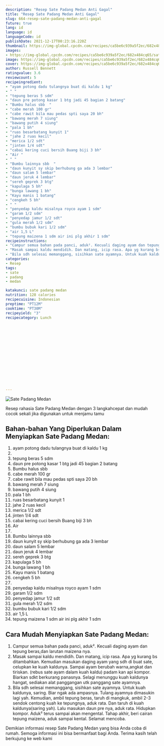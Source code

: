 ```yaml
---
description: "Resep Sate Padang Medan Anti Gagal"
title: "Resep Sate Padang Medan Anti Gagal"
slug: 664-resep-sate-padang-medan-anti-gagal
future: true
lang: id
language: id
languageCode: id
publishDate: 2021-12-17T00:23:16.220Z 
thumbnail: https://img-global.cpcdn.com/recipes/ca5be6c939a5f2ec/682x484cq65/sate-padang-medan-foto-resep-utama.png
images:
- https://img-global.cpcdn.com/recipes/ca5be6c939a5f2ec/682x484cq65/sate-padang-medan-foto-resep-utama.png
image: https://img-global.cpcdn.com/recipes/ca5be6c939a5f2ec/682x484cq65/sate-padang-medan-foto-resep-utama.png
cover: https://img-global.cpcdn.com/recipes/ca5be6c939a5f2ec/682x484cq65/sate-padang-medan-foto-resep-utama.png
author: Russell Bennett
ratingvalue: 3.6
reviewcount: 5
recipeingredient:
- "ayam potong dadu tulangnya buat di kaldu 1 kg"
- " "
- "tepung beras 5 sdm"
- "daun pre potong kasar 1 btg jadi 45 bagian 2 batang"
- "Bumbu halus sbb  "
- "cabe merah 100 gr"
- "cabe rawit bila mau pedas spti saya 20 bh"
- "bawang merah 7 siung"
- "bawang putih 4 siung"
- "pala 1 bh"
- "ruas besarbatang kunyit 1"
- "jahe 2 ruas kecil"
- "merica 1/2 sdt"
- "jinten 1/4 sdt"
- "cabai kering cuci bersih Buang biji 3 bh"
- "Air "
- " "
- "Bumbu lainnya sbb  "
- "daun kunyit sy skip berhubung ga ada 3 lembar"
- "daun salam 5 lembar"
- "daun jeruk 4 lembar"
- "sereh geprek 3 btg"
- "kapulaga 5 bh"
- "bunga lawang 1 bh"
- "Kayu manis 1 batang"
- "cengkeh 5 bh"
- " "
- "penyedap kaldu misalnya royco ayam 1 sdm"
- "garam 1/2 sdm"
- "penyedap jamur 1/2 sdt"
- "gula merah 1/2 sdm"
- "bumbu bubuk kari 1/2 sdm"
- "air 1,5 L"
- "tepung maizena 1 sdm air ini plg akhir 1 sdm"
recipeinstructions:
- "Campur semua bahan pada panci, aduk². Kecuali daging ayam dan tepung beras,dan larutan maizena nya."
- "Masak sampai kaldu mendidih. Dan matang, icip rasa. Apa yg kurang bs ditambahkan. Kemudian masukan daging ayam yang sdh di buat sate, celupkan ke kuah kaldunya. Sampai ayam berubah warna,angkat dan tiriskan. (rebus sate ayam dalam kuah kaldu) padam kan api kompor. Biarkan sdkt berkurang panasnya. Selagi menunggu kuah kaldunya hangat, sediakan alat panggangan utk panggang sate ayamnya."
- "Bila sdh selesai memanggang, sisihkan sate ayamnya. Untuk kuah kaldunya, saring. Biar ngak ada ampasnya. Tulang ayamnya dimasukin lagi yah. Kemudian, ambil tepung beras, taruh di mangkuk, ambil 2-3 sendok centong kuah ke tepungnya, aduk rata. Dan taruh di kuah kaldunya(saring yah). Lalu masukan daun pre nya, aduk rata. Hidupkan kompor. Aduk² terus sampai akan mengental. Tahap akhir, beri cairan tepung maizena, aduk sampai kental. Selamat mencoba."
categories:
- Resep
tags:
- sate
- padang
- medan

katakunci: sate padang medan 
nutrition: 128 calories
recipecuisine: Indonesian
preptime: "PT12M"
cooktime: "PT30M"
recipeyield: "3"
recipecategory: Lunch


     
    
    
    
    
    
    
    
    
    
    
      
    
---
```



![Sate Padang Medan](https://img-global.cpcdn.com/recipes/ca5be6c939a5f2ec/682x484cq65/sate-padang-medan-foto-resep-utama.png)

Resep rahasia Sate Padang Medan    dengan 3 langkahcepat dan mudah cocok sekali jika digunakan untuk menjamu tamu

<!--inarticleads1-->

## Bahan-bahan Yang Diperlukan Dalam Menyiapkan Sate Padang Medan:

1. ayam potong dadu tulangnya buat di kaldu 1 kg
1.  
1. tepung beras 5 sdm
1. daun pre potong kasar 1 btg jadi 45 bagian 2 batang
1. Bumbu halus sbb  
1. cabe merah 100 gr
1. cabe rawit bila mau pedas spti saya 20 bh
1. bawang merah 7 siung
1. bawang putih 4 siung
1. pala 1 bh
1. ruas besarbatang kunyit 1
1. jahe 2 ruas kecil
1. merica 1/2 sdt
1. jinten 1/4 sdt
1. cabai kering cuci bersih Buang biji 3 bh
1. Air 
1.  
1. Bumbu lainnya sbb  
1. daun kunyit sy skip berhubung ga ada 3 lembar
1. daun salam 5 lembar
1. daun jeruk 4 lembar
1. sereh geprek 3 btg
1. kapulaga 5 bh
1. bunga lawang 1 bh
1. Kayu manis 1 batang
1. cengkeh 5 bh
1.  
1. penyedap kaldu misalnya royco ayam 1 sdm
1. garam 1/2 sdm
1. penyedap jamur 1/2 sdt
1. gula merah 1/2 sdm
1. bumbu bubuk kari 1/2 sdm
1. air 1,5 L
1. tepung maizena 1 sdm air ini plg akhir 1 sdm



<!--inarticleads2-->

## Cara Mudah Menyiapkan Sate Padang Medan:

1. Campur semua bahan pada panci, aduk². Kecuali daging ayam dan tepung beras,dan larutan maizena nya.
1. Masak sampai kaldu mendidih. Dan matang, icip rasa. Apa yg kurang bs ditambahkan. Kemudian masukan daging ayam yang sdh di buat sate, celupkan ke kuah kaldunya. Sampai ayam berubah warna,angkat dan tiriskan. (rebus sate ayam dalam kuah kaldu) padam kan api kompor. Biarkan sdkt berkurang panasnya. Selagi menunggu kuah kaldunya hangat, sediakan alat panggangan utk panggang sate ayamnya.
1. Bila sdh selesai memanggang, sisihkan sate ayamnya. Untuk kuah kaldunya, saring. Biar ngak ada ampasnya. Tulang ayamnya dimasukin lagi yah. Kemudian, ambil tepung beras, taruh di mangkuk, ambil 2-3 sendok centong kuah ke tepungnya, aduk rata. Dan taruh di kuah kaldunya(saring yah). Lalu masukan daun pre nya, aduk rata. Hidupkan kompor. Aduk² terus sampai akan mengental. Tahap akhir, beri cairan tepung maizena, aduk sampai kental. Selamat mencoba.




Demikian informasi  resep Sate Padang Medan   yang bisa Anda coba di rumah. Semoga informasi ini bisa bermanfaat bagi Anda. Terima kasih telah berkujung ke web kami
